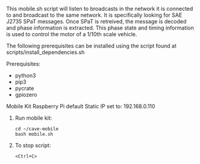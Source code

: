 This mobile.sh script will listen to broadcasts in the network it is connected to and broadcast to the same network.
It is specifically looking for SAE J2735 SPaT messages. Once SPaT is retreived, the message is decoded and phase information 
is extracted. This phase state and timing information is used to control the motor of a 1/10th scale vehicle. 

The following prerequisites can be installed using the script found at scripts/install_dependencies.sh

Prerequisites: 
* python3
* pip3
* pycrate
* gpiozero

Mobile Kit Raspberry Pi default Static IP set to: 192.168.0.110

1. Run mobile kit:
	```
	cd ~/cave-mobile
	bash mobile.sh
	```
	
2. To stop script: 
	```
	<Ctrl+C>
	```
